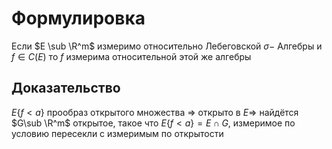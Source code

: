 # Формулировка
Если $E \sub \R^m$ измеримо относительно Лебеговской $\sigma-$ Алгебры и $f\in C(E)$ то $f$ измерима относительной этой же алгебры
## Доказательство
$E\{f< a \}$ прообраз открытого множества $\Rightarrow$ открыто в $E \Rightarrow$ найдётся $G\sub \R^m$ открытое, такое что $E\{f < a\} = E\cap G$, измеримое по условию пересекли с измеримым по открытости